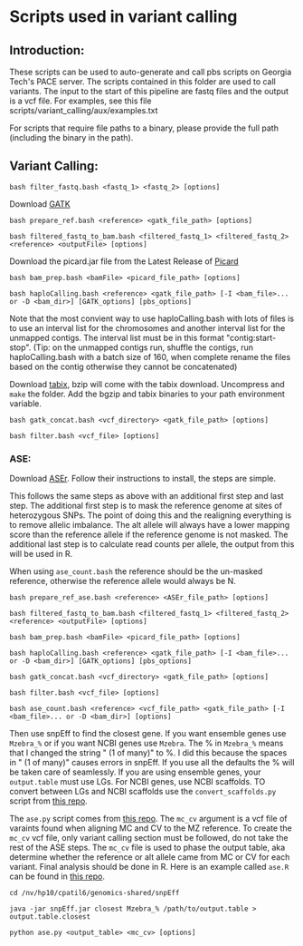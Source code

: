 # Scripts used in variant calling
## Introduction:
These scripts can be used to auto-generate and call pbs scripts on Georgia Tech's PACE server. The scripts contained in this folder are used to call variants. The input to the start of this pipeline are fastq files and the output is a vcf file. For examples, see this file scripts/variant_calling/aux/examples.txt

For scripts that require file paths to a binary, please provide the full path (including the binary in the path).

## Variant Calling:
```
bash filter_fastq.bash <fastq_1> <fastq_2> [options]
```
Download [GATK](https://software.broadinstitute.org/gatk/download/)
```
bash prepare_ref.bash <reference> <gatk_file_path> [options]

bash filtered_fastq_to_bam.bash <filtered_fastq_1> <filtered_fastq_2> <reference> <outputFile> [options]
```
Download the picard.jar file from the Latest Release of [Picard](https://broadinstitute.github.io/picard/)
```
bash bam_prep.bash <bamFile> <picard_file_path> [options]

bash haploCalling.bash <reference> <gatk_file_path> [-I <bam_file>... or -D <bam_dir>] [GATK_options] [pbs_options]
```
Note that the most convient way to use haploCalling.bash with lots of files is to use an interval list for the chromosomes and another interval list for the unmapped contigs. The interval list must be in this format "contig:start-stop". (Tip: on the unmapped contigs run, shuffle the contigs, run haploCalling.bash with a batch size of 160, when complete rename the files based on the contig otherwise they cannot be concatenated)

Download [tabix](https://sourceforge.net/projects/samtools/files/tabix/), bzip will come with the tabix download. Uncompress and ```make``` the folder. Add the bgzip and tabix binaries to your path environment variable.
 ```
 bash gatk_concat.bash <vcf_directory> <gatk_file_path> [options]
 
 bash filter.bash <vcf_file> [options]
 ```
### ASE:
Download [ASEr](https://github.com/TheFraserLab/ASEr). Follow their instructions to install, the steps are simple.

This follows the same steps as above with an additional first step and last step. The additional first step is to mask the reference genome at sites of heterozygous SNPs. The point of doing this and the realigning everything is to remove allelic imbalance. The alt allele will always have a lower mapping score than the reference allele if the reference genome is not masked. The additional last step is to calculate read counts per allele, the output from this will be used in R.

When using ```ase_count.bash``` the reference should be the un-masked reference, otherwise the reference allele would always be N.
```
bash prepare_ref_ase.bash <reference> <ASEr_file_path> [options]

bash filtered_fastq_to_bam.bash <filtered_fastq_1> <filtered_fastq_2> <reference> <outputFile> [options]

bash bam_prep.bash <bamFile> <picard_file_path> [options]

bash haploCalling.bash <reference> <gatk_file_path> [-I <bam_file>... or -D <bam_dir>] [GATK_options] [pbs_options]

bash gatk_concat.bash <vcf_directory> <gatk_file_path> [options]

bash filter.bash <vcf_file> [options]

bash ase_count.bash <reference> <vcf_file_path> <gatk_file_path> [-I <bam_file>... or -D <bam_dir>] [options]
```
Then use snpEff to find the closest gene. If you want ensemble genes use ```Mzebra_%``` or if you want NCBI genes use ```Mzebra```. The % in ```Mzebra_%``` means that I changed the string " (1 of many)" to %. I did this because the spaces in " (1 of many)" causes errors in snpEff. If you use all the defaults the % will be taken care of seamlessly. If you are using ensemble genes, your ```output.table``` must use LGs. For NCBI genes, use NCBI scaffolds. TO convert between LGs and NCBI scaffolds use the ```convert_scaffolds.py``` script from [this repo](https://github.com/ggruenhagen3/brain_scripts). 

The ```ase.py``` script comes from [this repo](https://github.com/ggruenhagen3/brain_scripts). The ```mc_cv``` argument is a vcf file of varaints found when aligning MC and CV to the MZ reference. To create the ```mc_cv``` vcf file, only variant calling section must be followed, do not take the rest of the ASE steps. The ```mc_cv``` file is used to phase the output table, aka determine whether the reference or alt allele came from MC or CV for each variant. Final analysis should be done in R. Here is an example called ```ase.R``` can be found in [this repo](https://github.com/ggruenhagen3/brain_scripts).
```
cd /nv/hp10/cpatil6/genomics-shared/snpEff

java -jar snpEff.jar closest Mzebra_% /path/to/output.table > output.table.closest

python ase.py <output_table> <mc_cv> [options]
```
